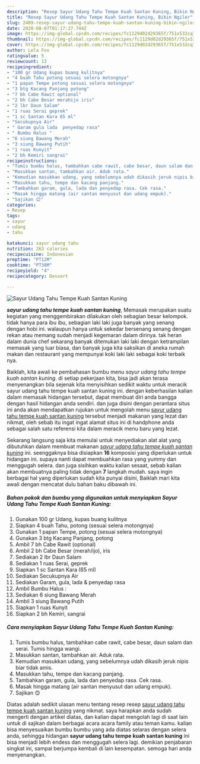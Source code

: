 ```yaml
---
description: "Resep Sayur Udang Tahu Tempe Kuah Santan Kuning, Bikin Ngiler"
title: "Resep Sayur Udang Tahu Tempe Kuah Santan Kuning, Bikin Ngiler"
slug: 2409-resep-sayur-udang-tahu-tempe-kuah-santan-kuning-bikin-ngiler
date: 2020-08-07T01:17:27.744Z
image: https://img-global.cpcdn.com/recipes/fc1129d02d29365f/751x532cq70/sayur-udang-tahu-tempe-kuah-santan-kuning-foto-resep-utama.jpg
thumbnail: https://img-global.cpcdn.com/recipes/fc1129d02d29365f/751x532cq70/sayur-udang-tahu-tempe-kuah-santan-kuning-foto-resep-utama.jpg
cover: https://img-global.cpcdn.com/recipes/fc1129d02d29365f/751x532cq70/sayur-udang-tahu-tempe-kuah-santan-kuning-foto-resep-utama.jpg
author: Lela Fox
ratingvalue: 5
reviewcount: 13
recipeingredient:
- "100 gr Udang kupas buang kulitnya"
- "4 buah Tahu potong sesuai selera motongnya"
- "1 papan Tempe potong sesuai selera motongnya"
- "3 btg Kacang Panjang potong"
- "7 bh Cabe Rawit optional"
- "2 bh Cabe Besar merahijo iris"
- "2 lbr Daun Salam"
- "1 ruas Serai geprek"
- "1 sc Santan Kara 65 ml"
- "Secukupnya Air"
- " Garam gula lada  penyedap rasa"
- " Bumbu Halus "
- "6 siung Bawang Merah"
- "3 siung Bawang Putih"
- "1 ruas Kunyit"
- "2 bh Kemiri sangrai"
recipeinstructions:
- "Tumis bumbu halus, tambahkan cabe rawit, cabe besar, daun salam dan serai. Tumis hingga wangi."
- "Masukkan santan, tambahkan air. Aduk rata."
- "Kemudian masukkan udang, yang sebelumnya udah dikasih jeruk nipis biar tidak amis."
- "Masukkan tahu, tempe dan kacang panjang."
- "Tambahkan garam, gula, lada dan penyedap rasa. Cek rasa."
- "Masak hingga matang (air santan menyusut dan udang empuk)."
- "Sajikan 😊"
categories:
- Resep
tags:
- sayur
- udang
- tahu

katakunci: sayur udang tahu 
nutrition: 263 calories
recipecuisine: Indonesian
preptime: "PT12M"
cooktime: "PT38M"
recipeyield: "4"
recipecategory: Dessert

---
```



![Sayur Udang Tahu Tempe Kuah Santan Kuning](https://img-global.cpcdn.com/recipes/fc1129d02d29365f/751x532cq70/sayur-udang-tahu-tempe-kuah-santan-kuning-foto-resep-utama.jpg)

<b><i>sayur udang tahu tempe kuah santan kuning</i></b>, Memasak merupakan suatu kegiatan yang menggembirakan dilakukan oleh sebagian besar kelompok. tidak hanya para ibu ibu, sebagian laki laki juga banyak yang senang dengan hobi ini. walaupun hanya untuk sekedar bersenang senang dengan rekan atau memang sudah menjadi kegemaran dalam dirinya. tak heran dalam dunia chef sekarang banyak ditemukan laki laki dengan ketrampilan memasak yang luar biasa, dan banyak juga kita saksikan di aneka rumah makan dan restaurant yang mempunyai koki laki laki sebagai koki terbaik nya.

Baiklah, kita awali ke pembahasan bumbu menu <i>sayur udang tahu tempe kuah santan kuning</i>. di setiap pekerjaan kita, bisa jadi akan terasa menyenangkan bila sejenak kita menyisihkan sedikit waktu untuk meracik sayur udang tahu tempe kuah santan kuning ini. dengan keberhasilan kalian dalam memasak hidangan tersebut, dapat membuat diri anda bangga dengan hasil hidangan anda sendiri. dan juga disini dengan perantara situs ini anda akan mendapatkan rujukan untuk mengolah menu <u>sayur udang tahu tempe kuah santan kuning</u> tersebut menjadi makanan yang lezat dan nikmat, oleh sebab itu ingat ingat alamat situs ini di handphone anda sebagai salah satu referensi kita dalam meracik menu baru yang lezat.




Sekarang langsung saja kita memulai untuk menyediakan alat alat yang dibutuhkan dalam membuat makanan <u><i>sayur udang tahu tempe kuah santan kuning</i></u> ini. seenggaknya bisa disiapkan <b>16</b> komposisi yang diperlukan untuk hidangan ini. supaya nanti dapat membuahkan rasa yang yummy dan menggugah selera. dan juga sisihkan waktu kalian sesaat, sebab kalian akan membuatnya paling tidak dengan <b>7</b> langkah mudah. saya ingin berbagai hal yang diperlukan sudah kita punyai disini, Baiklah mari kita awali dengan mencatat dulu bahan baku dibawah ini.

<!--inarticleads1-->

##### Bahan pokok dan bumbu yang digunakan untuk menyiapkan Sayur Udang Tahu Tempe Kuah Santan Kuning:

1. Gunakan 100 gr Udang, kupas buang kulitnya
1. Siapkan 4 buah Tahu, potong (sesuai selera motongnya)
1. Gunakan 1 papan Tempe, potong (sesuai selera motongnya)
1. Gunakan 3 btg Kacang Panjang, potong
1. Ambil 7 bh Cabe Rawit (optional)
1. Ambil 2 bh Cabe Besar (merah/ijo), iris
1. Sediakan 2 lbr Daun Salam
1. Sediakan 1 ruas Serai, geprek
1. Siapkan 1 sc Santan Kara (65 ml)
1. Sediakan Secukupnya Air
1. Sediakan  Garam, gula, lada &amp; penyedap rasa
1. Ambil  Bumbu Halus :
1. Sediakan 6 siung Bawang Merah
1. Ambil 3 siung Bawang Putih
1. Siapkan 1 ruas Kunyit
1. Siapkan 2 bh Kemiri, sangrai




<!--inarticleads2-->

##### Cara menyiapkan Sayur Udang Tahu Tempe Kuah Santan Kuning:

1. Tumis bumbu halus, tambahkan cabe rawit, cabe besar, daun salam dan serai. Tumis hingga wangi.
1. Masukkan santan, tambahkan air. Aduk rata.
1. Kemudian masukkan udang, yang sebelumnya udah dikasih jeruk nipis biar tidak amis.
1. Masukkan tahu, tempe dan kacang panjang.
1. Tambahkan garam, gula, lada dan penyedap rasa. Cek rasa.
1. Masak hingga matang (air santan menyusut dan udang empuk).
1. Sajikan 😊




Diatas adalah sedikit ulasan menu tentang resep resep <u>sayur udang tahu tempe kuah santan kuning</u> yang nikmat. saya harapkan anda sudah mengerti dengan artikel diatas, dan kalian dapat mengolah lagi di saat lain untuk di sajikan dalam berbagai acara acara family atau teman kamu. kalian bisa menyesuaikan bumbu bumbu yang ada diatas selaras dengan selera anda, sehingga hidangan <b>sayur udang tahu tempe kuah santan kuning</b> ini bisa menjadi lebih endess dan menggugah selera lagi. demikian penjabaran singkat ini, sampai berjumpa kembali di lain kesempatan. semoga hari anda menyenangkan.
